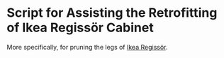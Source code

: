 # Script for Assisting the Retrofitting of Ikea Regissör Cabinet

More specifically, for pruning the legs of [Ikea Regissör](https://www.ikea.com/dk/da/p/regissoer-vitrineskab-hvid-30342078/).
